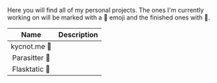 Here you will find all of my personal projects. The ones I'm currently working on will be marked with a 🔨 emoji and the finished ones with 🏁.

| Name  | Description  |
|:-:|:-:|
| kycnot.me  🔨  |   |
| Parasitter 🔨  |   |
| Flasktatic 🏁  |   |
